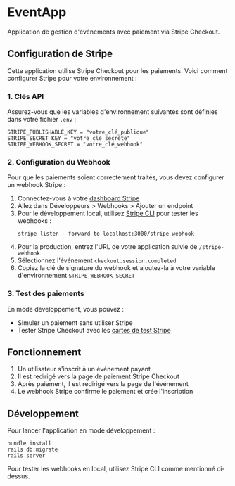 # EventApp

Application de gestion d'événements avec paiement via Stripe Checkout.

## Configuration de Stripe

Cette application utilise Stripe Checkout pour les paiements. Voici comment configurer Stripe pour votre environnement :

### 1. Clés API

Assurez-vous que les variables d'environnement suivantes sont définies dans votre fichier `.env` :

```
STRIPE_PUBLISHABLE_KEY = "votre_clé_publique"
STRIPE_SECRET_KEY = "votre_clé_secrète"
STRIPE_WEBHOOK_SECRET = "votre_clé_webhook"
```

### 2. Configuration du Webhook

Pour que les paiements soient correctement traités, vous devez configurer un webhook Stripe :

1. Connectez-vous à votre [dashboard Stripe](https://dashboard.stripe.com/)
2. Allez dans Développeurs > Webhooks > Ajouter un endpoint
3. Pour le développement local, utilisez [Stripe CLI](https://stripe.com/docs/stripe-cli) pour tester les webhooks :
   ```
   stripe listen --forward-to localhost:3000/stripe-webhook
   ```
4. Pour la production, entrez l'URL de votre application suivie de `/stripe-webhook`
5. Sélectionnez l'événement `checkout.session.completed`
6. Copiez la clé de signature du webhook et ajoutez-la à votre variable d'environnement `STRIPE_WEBHOOK_SECRET`

### 3. Test des paiements

En mode développement, vous pouvez :
- Simuler un paiement sans utiliser Stripe
- Tester Stripe Checkout avec les [cartes de test Stripe](https://stripe.com/docs/testing#cards)

## Fonctionnement

1. Un utilisateur s'inscrit à un événement payant
2. Il est redirigé vers la page de paiement Stripe Checkout
3. Après paiement, il est redirigé vers la page de l'événement
4. Le webhook Stripe confirme le paiement et crée l'inscription

## Développement

Pour lancer l'application en mode développement :

```
bundle install
rails db:migrate
rails server
```

Pour tester les webhooks en local, utilisez Stripe CLI comme mentionné ci-dessus.
